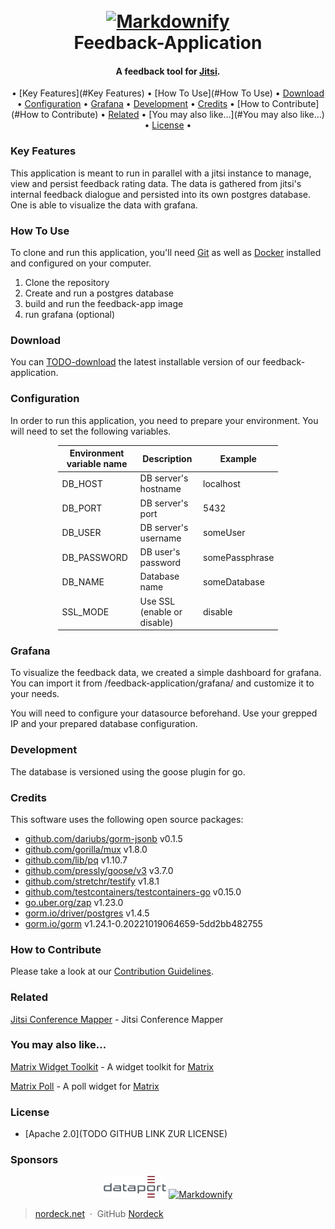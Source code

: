 <h1 align="center">
  <br>
  <a href="https://nordeck.net/"><img src="https://nordeck.net/wp-content/uploads/2020/05/NIC_logo_Nordeck-300x101.png" alt="Markdownify" width="300"></a>
  <br>
  Feedback-Application
  <br>
</h1>
<h4 align="center">A feedback tool for <a href="https://jitsi.org/" target="_blank">Jitsi</a>.</h4>

<div align="center">

• [Key Features](#Key Features)
• [How To Use](#How To Use)
• [Download](#Download)
• [Configuration](#Configuration)
• [Grafana](#Grafana)
• [Development](#Deployment)
• [Credits](#Credits)
• [How to Contribute](#How to Contribute)
• [Related](#Related) 
• [You may also like...](#You may also like...) 
• [License](#License) •

</div>

### Key Features

This application is meant to run in parallel with a jitsi instance to manage, view and persist feedback rating data.
The data is gathered from jitsi's internal feedback dialogue and persisted into its own postgres database. One is able
to
visualize the data with grafana.

### How To Use

To clone and run this application, you'll need [Git](https://git-scm.com) as well as [Docker](https://docker.com/)
installed and
configured on your computer. 

1. Clone the repository
2. Create and run a postgres database
3. build and run the feedback-app image
4. run grafana (optional)

### Download

You can [TODO-download](https://nordeck.atlassian.net/browse/NEW-487) the latest installable version of our
feedback-application.

### Configuration

In order to run this application, you need to prepare your environment. You will need to set the following variables.
<div style="margin-left: auto;
            margin-right: auto;
            width: 70%">

| Environment variable name | Description                 | Example        |
|---------------------------|-----------------------------|----------------|
| DB_HOST                   | DB server's hostname        | localhost      |
| DB_PORT                   | DB server's port            | 5432           |
| DB_USER                   | DB server's username        | someUser       |
| DB_PASSWORD               | DB user's password          | somePassphrase |
| DB_NAME                   | Database name               | someDatabase   |
| SSL_MODE                  | Use SSL (enable or disable) | disable        |

</div>

### Grafana

To visualize the feedback data, we created a simple dashboard for grafana. You can import it from
/feedback-application/grafana/
and customize it to your needs.

You will need to configure your datasource beforehand. Use your grepped IP and your prepared database configuration.

### Development

The database is versioned using the goose plugin for go.

### Credits

This software uses the following open source packages:

- [github.com/dariubs/gorm-jsonb](https://github.com/dariubs/gorm-jsonb) v0.1.5
- [github.com/gorilla/mux](https://github.com/gorilla/mux) v1.8.0
- [github.com/lib/pq](https://github.com/lib/pq) v1.10.7
- [github.com/pressly/goose/v3](https://github.com/pressly/goose/v3) v3.7.0
- [github.com/stretchr/testify](https://github.com/stretchr/testify) v1.8.1
- [github.com/testcontainers/testcontainers-go](https://github.com/estcontainers/testcontainers-go) v0.15.0
- [go.uber.org/zap](https://pkg.go.dev/go.uber.org/zap) v1.23.0
- [gorm.io/driver/postgres](https://pkg.go.dev/gorm.io/driver/postgres) v1.4.5
- [gorm.io/gorm](https://pkg.go.dev/gorm.io/gorm) v1.24.1-0.20221019064659-5dd2bb482755

### How to Contribute

Please take a look at our [Contribution Guidelines](https://github.com/nordeck/.github/blob/main/docs/CONTRIBUTING.md).


### Related

[Jitsi Conference Mapper](https://github.com/nordeck/Jitsi-Conference-Mapper) - Jitsi Conference Mapper

### You may also like...

[Matrix Widget Toolkit](https://github.com/nordeck/matrix-widget-toolkit) - A widget toolkit
for [Matrix](https://matrix.org/)

[Matrix Poll](https://github.com/nordeck/matrix-poll) - A poll widget for [Matrix](https://matrix.org/)

### License

- [Apache 2.0](TODO GITHUB LINK ZUR LICENSE)

### Sponsors

<p align="center">
   <a href="https://www.dataport.de/"><img src="./.docs/logos/dataportlogo.png" alt="Dataport" width="20%"></a>
   <a href="https://nordeck.net/"><img src="https://nordeck.net/wp-content/uploads/2020/05/NIC_logo_Nordeck-300x101.png" alt="Markdownify" width="300"></a>
</p>

> [nordeck.net](https://nordeck.net/) &nbsp;&middot;&nbsp;
> GitHub [Nordeck](https://github.com/nordeck/) 